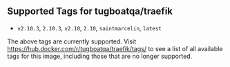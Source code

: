 ## Supported Tags for tugboatqa/traefik

* `v2.10.3`, `2.10.3`, `v2.10`, `2.10`, `saintmarcelin`, `latest`

The above tags are currently supported. Visit https://hub.docker.com/r/tugboatqa/traefik/tags/ to see a list of all available tags for this image, including those that are no longer supported.
